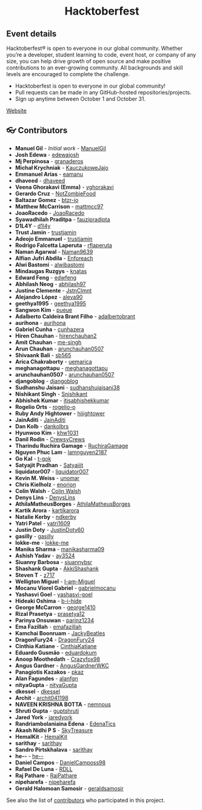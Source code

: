 <div align="center">
	<h1> Hacktoberfest </h1>
</div>

## Event details

Hacktoberfest® is open to everyone in our global community. Whether you’re a developer, student learning to code, event host, or company of any size, you can help drive growth of open source and make positive contributions to an ever-growing community. All backgrounds and skill levels are encouraged to complete the challenge.

* Hacktoberfest is open to everyone in our global community!
* Pull requests can be made in any GitHub-hosted repositories/projects.
* Sign up anytime between October 1 and October 31.

[Website](https://hacktoberfest.digitalocean.com/)

<a name="contributors"></a>
## :eyeglasses: Contributors

  * **Manuel Gil** - *Initial work* - [ManuelGil](https://github.com/ManuelGil)
  * **Josh Edewa** - [edewajosh](https://github.com/edewajosh)
  * **Mj Perpinosa** - [granaderos](https://github.com/granaderos)
  * **Michał Krychniak** - [KauczukoweJajo](https://github.com/KauczukoweJajo)
  * **Emmanuel Arias** - [eamanu](https://github.com/eamanu)
  * **dhaveed** - [dhaveed](https://github.com/dhaveed)
  * **Veena Ghorakavi (Emma)** - [vghorakavi](https://github.com/vghorakavi)
  * **Gerardo Cruz** - [NotZombieFood](https://github.com/NotZombieFood)
  * **Baltazar Gomez** - [btzr-io](https://github.com/btzr-io)
  * **Matthew McCarrison** - [mattmcc97](https://github.com/mattmcc97)
  * **JoaoRacedo** - [JoaoRacedo](https://github.com/JoaoRacedo)
  * **Syawadhilah Praditpa** - [fauzipradipta](https://github.com/fauzipradipta)
  * **D1L4Y** - [d1l4y](https://github.com/d1l4y)
  * **Trust Jamin** - [trustjamin](https://github.com/trustjamin)
  * **Adeojo Emmanuel** - [trustjamin](https://github.com/adeojoemmanuel)
  * **Rodrigo Falcetta Laperuta** - [rflaperuta](https://github.com/rflaperuta)
  * **Naman Agarwal** - [Naman9639](https://github.com/Naman9639)
  * **Alfian Jufri Abdila** - [Enforeach](https://github.com/Enforeach)
  * **Alwi Bastomi** - [alwibastomi](https://github.com/alwibastomi)
  * **Mindaugas Ruzgys** - [knatas](https://github.com/knatas)
  * **Edward Feng** - [edwfeng](https://github.com/edwfeng)
  * **Abhilash Neog** - [abhilash97](https://github.com/abhilash97)
  * **Justine Clemente** - [JstnClmnt](https://github.com/JstnClmnt)
  * **Alejandro López** - [aleva90](https://github.com/aleva90)
  * **geethya1995** - [geethya1995](https://github.com/geethya1995)
  * **Sangwon Kim** - [pueue](https://github.com/pueue)
  * **Adalberto Caldeira Brant Filho** - [adalbertobrant](https://github.com/adalbertobrant)
  * **aurihona** - [aurihona](https://github.com/aurihona)
  * **Gabriel Cunha** - [cunhazera](https://github.com/cunhazera)
  * **Hiren Chauhan** - [hirenchauhan2](https://github.com/hirenchauhan2)
  * **Amit Chauhan** - [me-singh](https://github.com/me-singh)
  * **Arun Chauhan** - [arunchauhan0507](https://github.com/arunchauhan0507)
  * **Shivaank Bali** - [sb565](https://github.com/sb565)
  * **Arica Chakraborty** - [uemarica](https://github.com/uemarica)
  * **meghanagottapu** - [meghanagottapu](https://github.com/meghanagottapu)
  * **arunchauhan0507** - [arunchauhan0507](https://github.com/arunchauhan0507)
  * **djangoblog** - [djangoblog](https://github.com/djangoblog)
  * **Sudhanshu Jaisani** - [sudhanshujaisani38](https://github.com/sudhanshujaisani38)
  * **Nishikant Singh** - [Snishikant](https://github.com/Snishikant)
  * **Abhishek Kumar** - [itisabhishekkumar](https://github.com/itisabhishekkumar)
  * **Rogelio Orts** - [rogelio-o](https://github.com/rogelio-o)
  * **Ruby Andy Hightower** - [hiiightower](https://github.com/hiiightower)
  * **JainAditi** - [JainAditi](https://github.com/JainAditi)
  * **Dan Kolb** - [dankolbrs](https://github.com/dankolbrs)
  * **Hyunwoo Kim** - [khw1031](https://github.com/khw1031)
  * **Danil Rodin** - [CrewsyCrews](https://github.com/CrewsyCrews)
  * **Tharindu Ruchira Gamage** - [RuchiraGamage](https://github.com/RuchiraGamage)
  * **Nguyen Phuc Lam** - [lamnguyen2187](https://github.com/lamnguyen2187)
  * **Go Kal** - [t-gok](https://github.com/t-gok)
  * **Satyajit Pradhan** - [Satyajiit](https://github.com/satyajiit)
  * **liquidator007** - [liquidator007](https://github.com/liquidator007)
  * **Kevin M. Weiss** - [unomar](https://github.com/unomar)
  * **Chris Kielholz** - [enorion](https://github.com/enorion)
  * **Colin Walsh** - [Colin Walsh](https://github.com/cmwalshWVU)
  * **Denys Lins** - [DenysLins](https://github.com/DenysLins)
  * **AthilaMatheusBorges** - [AthilaMatheusBorges](https://github.com/AthilaMatheusBorges)
  * **Kartik Arora** - [kartikarora](https://github.com/kartikarora)
  * **Natalie Kerby** - [ndkerby](https://github.com/ndkerby)
  * **Yatri Patel** - [yatri1609](https://github.com/yatri1609)
  * **Justin Doty** - [JustinDoty60](https://github.com/JustinDoty60)
  * **gasilly** - [gasilly](https://github.com/gasilly)
  * **lokke-me** - [lokke-me](https://github.com/lokke-me)
  * **Manika Sharma** - [manikasharma09](https://github.com/manikasharma09)
  * **Ashish Yadav** - [ay3524](https://github.com/ay3524)
  * **Siuanny Barbosa** - [siuannybsr](https://github.com/siuannybsr)
  * **Shashank Gupta** - [AkkiShashank](https://github.com/AkkiShashank)
  * **Steven T** - [z717](https://github.com/z717)
  * **Welligton Miguel** - [I-am-Miguel](https://github.com/I-am-Miguel)
  * **Mocanu Viorel Gabriel** - [gabrielmocanu](https://github.com/gabrielmocanu)
  * **Yashasvi Goel** - [yashasvi-goel](https://github.com/yashasvi-goel)
  * **Hideaki Oshima** - [b-i-hide](https://github.com/b-i-hide)
  * **George McCarron** - [george1410](https://github.com/george1410)
  * **Rizal Prasetya** - [prasetya12](https://github.com/prasetya12)
  * **Parinya Onsuwan** - [parinz1234](https://github.com/parinz1234)
  * **Ema Fazillah** - [emafazillah](https://github.com/emafazillah)
  * **Kamchai Boonruam** - [JackyBeatles](https://github.com/JackyBeatles)
  * **DragonFury24** - [DragonFury24](https://github.com/DragonFury24)
  * **Cinthia Katiane** - [CinthiaKatiane](https://github.com/CinthiaKatiane)
  * **Eduardo Gusmão** - [eduardokum](https://github.com/eduardokum)
  * **Anoop Moothedath** - [Crazyfox98](https://github.com/Crazyfox98)
  * **Angus Gardner** - [AngusGardnerWKC](https://github.com/AngusGardnerWKC)
  * **Panagiotis Kazakos** - [pkaz](https://github.com/pkaz)
  * **Alan Fagundes** - [alanfgn](https://github.com/alanfgn)
  * **nityaGupta** - [nityaGupta](https://github.com/nityaGupta)
  * **dkessel** - [dkessel](https://github.com/dkessel)
  * **Archit** - [archit041198](https://github.com/archit041198)
  * **NAVEEN KRISHNA BOTTA** - [nemnous](https://github.com/nemnous)
  * **Shruti Gupta** - [guptshruti](https://github.com/guptshruti)
  * **Jared York** - [jaredyork](https://github.com/jaredyork)
  * **Randriambolaniaina Edena** - [EdenaTics](https://github.com/EdenaTics)
  * **Akash Nidhi P S** - [SkyTreasure](https://github.com/SkyTreasure)
  * **HemalKit** - [HemalKit](https://github.com/HemalKit)
  * **sarithay** - [sarithay](https://github.com/sarithay)
  * **Sandro Pirtskhalava** - [sarithay](https://github.com/spirtskhalava)
  * **he--** - [he--](https://github.com/he--)
  * **Daniel Campos** - [DanielCamposs98](https://github.com/DanielCamposs98)
  * **Rafael De Luna** - [RDLL](https://github.com/RDLL)
  * **Raj Pathare** - [RajPathare](https://github.com/RajPathare)
  * **nipeharefa** - [nipeharefa](https://github.com/nipeharefa)
  * **Gerald Halomoan Samosir** - [geraldsamosir](https://github.com/geraldsamosir)

See also the list of [contributors](https://github.com/ManuelGil/Hacktoberfest/contributors)
 who participated in this project.

